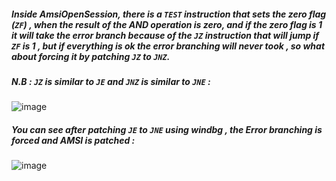 ##### Inside AmsiOpenSession, there is a `TEST` instruction that sets the zero flag (`ZF`) , when the result of the AND operation is zero, and if the zero flag is 1 it will take the error branch because of the `JZ` instruction that will jump if `ZF` is 1 , but if everything is ok the error branching will never took , so what about forcing it by patching `JZ` to `JNZ`.
##### N.B : `JZ` is similar to `JE` and `JNZ` is similar to `JNE` :

![image](https://user-images.githubusercontent.com/123980007/216672566-fa50d6e5-0c80-4b33-83c3-02bdee2fe8b6.png)

##### You can see after patching `JE` to `JNE` using windbg , the Error branching is forced and AMSI is patched :

![image](https://user-images.githubusercontent.com/123980007/216671477-b7a4eaba-b62d-4196-97f9-9fcc6daf0450.png)
